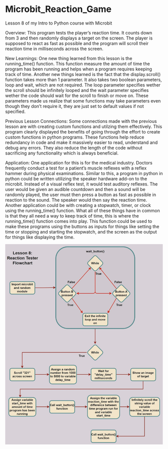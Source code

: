 # Microbit_Reaction_Game
Lesson 8 of my Intro to Python course with Microbit

Overview: This program tests the player’s reaction time. It counts down from 3 and then randomly displays a target on the screen. The player is supposed to react as fast as possible and the program will scroll their reaction time in milliseconds across the screen.

New Learnings: One new thing learned from this lesson is the running_time() function. This function measure the amount of time the program has been running and helps when a program requires keeping track of time. Another new things learned is the fact that the display.scroll() function takes more than 1 parameter. It also takes two boolean parameters, loop and wait, which are not required. The loop parameter specifies wether the scroll should be infinitely looped and the wait parameter specifies wether the code should wait for the scroll to finish or move on. These parameters made us realize that some functions may take parameters even though they don’t require it, they are just set to default values if not specified.

Previous Lesson Connections: Some connections made with the previous lesson are with creating custom functions and utilzing them effectively. This program clearly displayed the benefits of going through the effort to create custom functions in python programs. These functions help reduce redundancy in code and make it massively easier to read, understand and debug any errors. They also reduce the length of the code without sacrificing any functionality which is always beneficial. 

Application: One application for this is for the medical industry. Doctors frequently conduct a test for a patient’s muscle reflexes with a reflex hammer during physical examinations. Similar to this, a program in python in python could be written utilizing the speaker hardware add-on to the microbit. Instead of a visual reflex test, it would test auditory reflexes. The user would be given an audible countdown and then a sound will be randomly played, the user must then press a button as fast as possible in reaction to the sound. The speaker would then say the reaction time. Another application could be with creating a stopwatch, timer, or clock using the running_time() function. What all of these things have in common is that they all need a way to keep track of time, this is where the running_time() function comes into play. This function could be used to make these programs using the buttons as inputs for things like setting the time or stopping and starting the stopwatch, and the screen as the output for things like displaying the time.

![Image](Flowchart.jpg)
